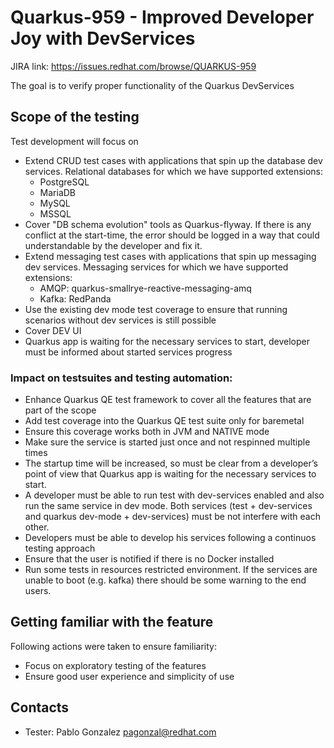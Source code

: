 # Quarkus-959 - Improved Developer Joy with DevServices

JIRA link: https://issues.redhat.com/browse/QUARKUS-959

The goal is to verify proper functionality of the Quarkus DevServices

## Scope of the testing
Test development will focus on  
 - Extend CRUD test cases with applications that spin up the database dev services. Relational databases for which we have supported extensions:
   - PostgreSQL
   - MariaDB
   - MySQL
   - MSSQL
 - Cover "DB schema evolution" tools as Quarkus-flyway. If there is any conflict at the start-time, the error should be logged in a way that could understandable by the developer and fix it.
 - Extend messaging test cases with applications that spin up messaging dev services. Messaging services for which we have supported extensions:
   - AMQP: quarkus-smallrye-reactive-messaging-amq
   - Kafka: RedPanda
 - Use the existing dev mode test coverage to ensure that running scenarios without dev services is still possible
 - Cover DEV UI
 - Quarkus app is waiting for the necessary services to start, developer must be informed about started services progress


### Impact on testsuites and testing automation:
 - Enhance Quarkus QE test framework to cover all the features that are part of the scope
 - Add test coverage into the Quarkus QE test suite only for baremetal
 - Ensure this coverage works both in JVM and NATIVE mode 
 - Make sure the service is started just once and not respinned multiple times
 - The startup time will be increased, so must be clear from a developer’s point of view that Quarkus app is waiting for the necessary services to start. 
 - A developer must be able to run test with dev-services enabled and also run the same service in dev mode. Both services (test + dev-services and quarkus dev-mode + dev-services) must be not interfere with each other.
 - Developers must be able to develop his services following a continuos testing approach 
 - Ensure that the user is notified if there is no Docker installed
 - Run some tests in resources restricted environment. If the services are unable to boot (e.g. kafka) there should be some warning to the end users. 

## Getting familiar with the feature
Following actions were taken to ensure familiarity:
 - Focus on exploratory testing of the features
 - Ensure good user experience and simplicity of use

## Contacts
* Tester: Pablo Gonzalez <pagonzal@redhat.com>